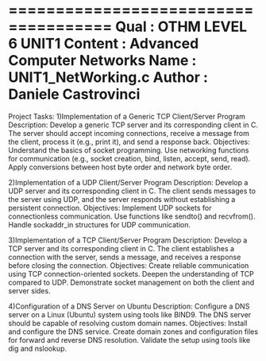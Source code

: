 =====================================
 Qual        : OTHM LEVEL 6 UNIT1
 Content     : Advanced Computer Networks
 Name        : UNIT1_NetWorking.c
 Author      : Daniele Castrovinci
=====================================

Project Tasks:
1)Implementation of a Generic TCP Client/Server Program
Description: Develop a generic TCP server and its corresponding client in C. The server should accept incoming connections, receive a message from the client, process it (e.g., print it), and send a response back.
Objectives:
Understand the basics of socket programming.
Use networking functions for communication (e.g., socket creation, bind, listen, accept, send, read).
Apply conversions between host byte order and network byte order.

2)Implementation of a UDP Client/Server Program
Description: Develop a UDP server and its corresponding client in C. The client sends messages to the server using UDP, and the server responds without establishing a persistent connection.
Objectives:
Implement UDP sockets for connectionless communication.
Use functions like sendto() and recvfrom().
Handle sockaddr_in structures for UDP communication.

3)Implementation of a TCP Client/Server Program
Description: Develop a TCP server and its corresponding client in C. The client establishes a connection with the server, sends a message, and receives a response before closing the connection.
Objectives:
Create reliable communication using TCP connection-oriented sockets.
Deepen the understanding of TCP compared to UDP.
Demonstrate socket management on both the client and server sides.

4)Configuration of a DNS Server on Ubuntu
Description: Configure a DNS server on a Linux (Ubuntu) system using tools like BIND9. The DNS server should be capable of resolving custom domain names.
Objectives:
Install and configure the DNS service.
Create domain zones and configuration files for forward and reverse DNS resolution.
Validate the setup using tools like dig and nslookup.
